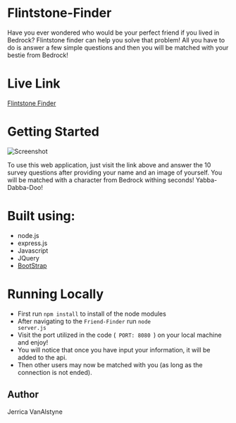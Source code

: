 # Flintstone-Finder
Have you ever wondered who would be your perfect friend if you lived in Bedrock? Flintstone finder can help you solve that problem! All you have to do is answer a few simple questions and then you will be matched with your bestie from Bedrock!

# Live Link 
[Flintstone Finder](https://mighty-castle-85539.herokuapp.com/)



# Getting Started
![Screenshot](/app/public/assets/screen.png)

To use this web application, just visit the link above and answer the 10 survey questions after providing your name and an image of yourself. You will be matched with a character from Bedrock withing seconds! Yabba-Dabba-Doo!

# Built using:
- node.js
- express.js
- Javascript
- JQuery
- [BootStrap](https://getbootstrap.com/)

# Running Locally
- First run <code>npm install</code> to install of the node modules
- After navigating to the <code>Friend-Finder</code> run <code>node server.js </code>
- Visit the port utilized in the code (<code> PORT: 8080 </code>) on your local machine and enjoy!
- You will notice that once you have input your information, it will be added to the api. 
- Then other users may now be matched with you (as long as the connection is not ended). 


## Author
Jerrica VanAlstyne
